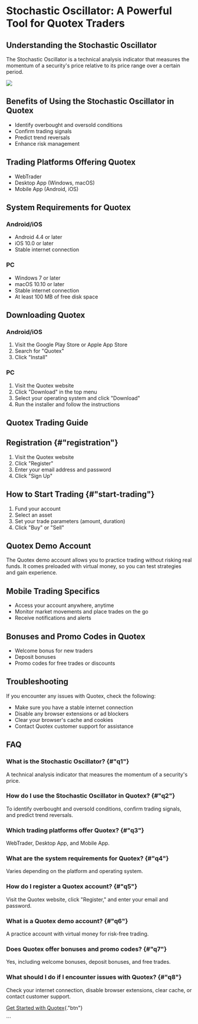 # Stochastic Oscillator: A Powerful Tool for Quotex Traders

## Understanding the Stochastic Oscillator

The Stochastic Oscillator is a technical analysis indicator that
measures the momentum of a security\'s price relative to its price range
over a certain period.

[![](https://static.quotex.io/files/4_en/300_250.jpg)](https://traff.sbs/brokerqxlid)

## Benefits of Using the Stochastic Oscillator in Quotex

-   Identify overbought and oversold conditions
-   Confirm trading signals
-   Predict trend reversals
-   Enhance risk management

## Trading Platforms Offering Quotex

-   WebTrader
-   Desktop App (Windows, macOS)
-   Mobile App (Android, iOS)

## System Requirements for Quotex

### Android/iOS

-   Android 4.4 or later
-   iOS 10.0 or later
-   Stable internet connection

### PC

-   Windows 7 or later
-   macOS 10.10 or later
-   Stable internet connection
-   At least 100 MB of free disk space

## Downloading Quotex

### Android/iOS

1.  Visit the Google Play Store or Apple App Store
2.  Search for "Quotex"
3.  Click "Install"

### PC

1.  Visit the Quotex website
2.  Click "Download" in the top menu
3.  Select your operating system and click "Download"
4.  Run the installer and follow the instructions

## Quotex Trading Guide

## Registration {#"registration"}

1.  Visit the Quotex website
2.  Click "Register"
3.  Enter your email address and password
4.  Click "Sign Up"

## How to Start Trading {#"start-trading"}

1.  Fund your account
2.  Select an asset
3.  Set your trade parameters (amount, duration)
4.  Click "Buy" or "Sell"

## Quotex Demo Account

The Quotex demo account allows you to practice trading without risking
real funds. It comes preloaded with virtual money, so you can test
strategies and gain experience.

## Mobile Trading Specifics

-   Access your account anywhere, anytime
-   Monitor market movements and place trades on the go
-   Receive notifications and alerts

## Bonuses and Promo Codes in Quotex

-   Welcome bonus for new traders
-   Deposit bonuses
-   Promo codes for free trades or discounts

## Troubleshooting

If you encounter any issues with Quotex, check the following:

-   Make sure you have a stable internet connection
-   Disable any browser extensions or ad blockers
-   Clear your browser\'s cache and cookies
-   Contact Quotex customer support for assistance

## FAQ

### What is the Stochastic Oscillator? {#"q1"}

A technical analysis indicator that measures the momentum of a
security\'s price.

### How do I use the Stochastic Oscillator in Quotex? {#"q2"}

To identify overbought and oversold conditions, confirm trading signals,
and predict trend reversals.

### Which trading platforms offer Quotex? {#"q3"}

WebTrader, Desktop App, and Mobile App.

### What are the system requirements for Quotex? {#"q4"}

Varies depending on the platform and operating system.

### How do I register a Quotex account? {#"q5"}

Visit the Quotex website, click "Register," and enter your email
and password.

### What is a Quotex demo account? {#"q6"}

A practice account with virtual money for risk-free trading.

### Does Quotex offer bonuses and promo codes? {#"q7"}

Yes, including welcome bonuses, deposit bonuses, and free trades.

### What should I do if I encounter issues with Quotex? {#"q8"}

Check your internet connection, disable browser extensions, clear cache,
or contact customer support.

[Get Started with
Quotex](\%22https://traff.sbs/brokerqxsignup\%22){."btn"}

\`\`\`

